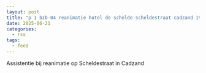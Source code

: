 ```yaml
---
layout: post
title: "p 1 bzb-04 reanimatie hotel de schelde scheldestraat cadzand 196532"
date: 2025-06-21
categories: 
  - rss
tags: 
  - feed
---
```


Assistentie bij reanimatie op Scheldestraat in Cadzand
